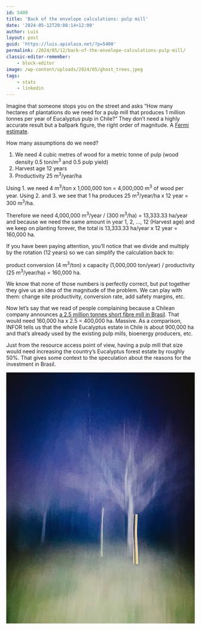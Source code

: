 ```yaml
---
id: 5400
title: 'Back of the envelope calculations: pulp mill'
date: '2024-05-12T20:08:14+12:00'
author: Luis
layout: post
guid: 'https://luis.apiolaza.net/?p=5400'
permalink: /2024/05/12/back-of-the-envelope-calculations-pulp-mill/
classic-editor-remember:
    - block-editor
image: /wp-content/uploads/2024/05/ghost_trees.jpeg
tags:
    - stats
    - linkedin
---
```


Imagine that someone stops you on the street and asks “How many hectares of plantations do we need for a pulp mill that produces 1 million tonnes per year of Eucalyptus pulp in Chile?” They don’t need a highly accurate result but a ballpark figure, the right order of magnitude. A [Fermi estimate](https://en.wikipedia.org/wiki/Fermi_problem).

How many assumptions do we need?

1. We need 4 cubic metres of wood for a metric tonne of pulp (wood density 0.5 ton/m<sup>3</sup> and 0.5 pulp yield)
2. Harvest age 12 years
3. Productivity 25 m<sup>3</sup>/year/ha

Using 1. we need 4 m<sup>3</sup>/ton x 1,000,000 ton = 4,000,000 m<sup>3</sup> of wood per year. Using 2. and 3. we see that 1 ha produces 25 m<sup>3</sup>/year/ha x 12 year = 300 m<sup>3</sup>/ha.

Therefore we need 4,000,000 m<sup>3</sup>/year / (300 m<sup>3</sup>/ha) = 13,333.33 ha/year and because we need the same amount in year 1, 2, …, 12 (Harvest age) and we keep on planting forever, the total is 13,333.33 ha/year x 12 year = 160,000 ha.

If you have been paying attention, you’ll notice that we divide and multiply by the rotation (12 years) so we can simplify the calculation back to:

product conversion (4 m<sup>3</sup>/ton) x capacity (1,000,000 ton/year) / productivity (25 m<sup>3</sup>/year/ha) = 160,000 ha.

We know that none of those numbers is perfectly correct, but put together they give us an idea of the magnitude of the problem. We can play with them: change site productivity, conversion rate, add safety margins, etc.

Now let’s say that we read of people complaining because a Chilean company announces [a 2.5 million tonnes short fibre mill in Brasil](https://www.latercera.com/pulso/noticia/cmpc-comienza-tramitacion-de-planta-de-celulosa-en-rio-grande-del-sur-en-brasil/3K75NR3OWFECVLTHVLRMVLPWNQ/). That would need 160,000 ha x 2.5 = 400,000 ha. Massive. As a comparison, INFOR tells us that the whole Eucalyptus estate in Chile is about 900,000 ha and that’s already used by the existing pulp mills, bioenergy producers, etc.

Just from the resource access point of view, having a pulp mill that size would need increasing the country’s Eucalyptus forest estate by roughly 50%. That gives some context to the speculation about the reasons for the investment in Brasil.

![Ghost trees not the type that are pulped.](/assets/images/ghost_trees.jpeg)